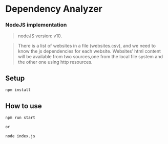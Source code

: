 # Dependency Analyzer

### NodeJS implementation
> nodeJS version: v10.

> There is a list of websites in a file (websites.csv), and we need to know the js dependencies for each website. Websites’ html content will be available from two sources,one from the local file system and the other one using http resources. 

## Setup
```bash
npm install
````

## How to use
```bash
npm run start

or 

node index.js
```


